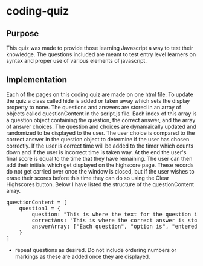 # coding-quiz

## Purpose
This quiz was made to provide those learning Javascript a way to test their knowledge. The questions included are meant to test entry level learners on syntax and proper use of various elements of javascript. 

## Implementation
Each of the pages on this coding quiz are made on one html file. To update the quiz a class called hide is added or taken away which sets the display property to none. The questions and answers are stored in an array of objects called questionContent in the script.js file. Each index of this array is a question object containing the question, the correct answer, and the array of answer choices. The question and choices are dynamaically updated and randomized to be displayed to the user. The user choice is compared to the correct answer in the question object to determine if the user has chosen correctly. If the user is correct time will be added to the timer which counts down and if the user is incorrect time is taken way. At the end the user's final score is equal to the time that they have remaining. The user can then add their initials which get displayed on the highscore page. These records do not get carried over once the window is closed, but if the user wishes to erase their scores before this time they can do so using the Clear Highscores button. Below I have listed the structure of the questionContent array.

<pre>
questionContent = [  
    question1 = {  
        question: "This is where the text for the question is stored",  
        correctAns: "This is where the correct answer is stored.",  
        answerArray: ["Each question", "option is", "entered in", "this array"]  
    }  
]
</pre>
- repeat questions as desired. Do not include ordering numbers or markings as these are added once they are displayed.
